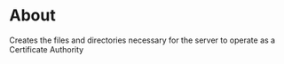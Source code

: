 # About

Creates the files and directories necessary for the server to operate as a Certificate Authority
